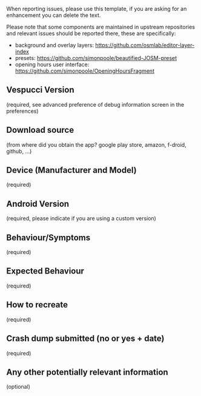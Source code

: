 When reporting issues, please use this template, if you are asking for an enhancement you can delete the text.

Please note that some components are maintained in upstream repositories and relevant issues should be reported there, these are specifically:

* background and overlay layers: https://github.com/osmlab/editor-layer-index
* presets: https://github.com/simonpoole/beautified-JOSM-preset
* opening hours user interface: https://github.com/simonpoole/OpeningHoursFragment

## Vespucci Version
(required, see advanced preference of debug information screen in the preferences)

## Download source
(from where did you obtain the app? google play store, amazon, f-droid, github, ...)

## Device (Manufacturer and Model)
(required)

## Android Version 
(required, please indicate if you are using a custom version)

## Behaviour/Symptoms
(required)

## Expected Behaviour
(required)

## How to recreate
(required)

## Crash dump submitted (no or yes + date)
(required)

## Any other potentially relevant information
(optional)
